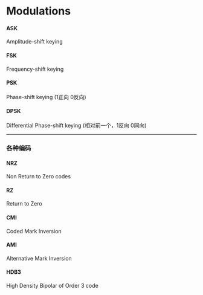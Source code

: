 # Modulations

#### ASK
Amplitude-shift keying

#### FSK
Frequency-shift keying

#### PSK
Phase-shift keying
(1正向 0反向)

#### DPSK
Differential Phase-shift keying
(相对前一个，1反向 0同向)

____

### 各种编码

#### NRZ
Non Return to Zero codes

#### RZ
Return to Zero

#### CMI
Coded Mark Inversion

#### AMI
Alternative Mark Inversion

#### HDB3
High Density Bipolar of Order 3 code
